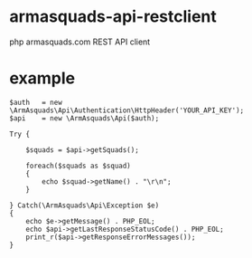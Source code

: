 armasquads-api-restclient
=========================

php armasquads.com REST API client



example
=========================

    $auth   = new \ArmAsquads\Api\Authentication\HttpHeader('YOUR_API_KEY');
    $api    = new \ArmAsquads\Api($auth);

    Try {

        $squads = $api->getSquads();

        foreach($squads as $squad)
        {
            echo $squad->getName() . "\r\n";
        }

    } Catch(\ArmAsquads\Api\Exception $e)
    {
        echo $e->getMessage() . PHP_EOL;
        echo $api->getLastResponseStatusCode() . PHP_EOL;
        print_r($api->getResponseErrorMessages());
    }